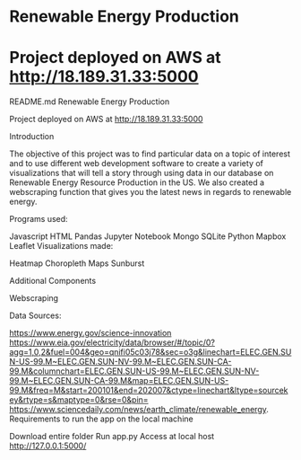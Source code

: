 # Renewable Energy Production

# Project deployed on AWS at http://18.189.31.33:5000

README.md
Renewable Energy Production

Project deployed on AWS at http://18.189.31.33:5000

Introduction

The objective of this project was to find particular data on a topic of interest and to use different web development software to create a variety of visualizations that will tell a story through using data in our database on Renewable Energy Resource Production in the US. We also created a webscraping function that gives you the latest news in regards to renewable energy.

Programs used:

Javascript
HTML
Pandas
Jupyter Notebook
Mongo
SQLite
Python
Mapbox
Leaflet
Visualizations made:

Heatmap
Choropleth Maps
Sunburst




Additional Components

Webscraping


Data Sources:

https://www.energy.gov/science-innovation
https://www.eia.gov/electricity/data/browser/#/topic/0?agg=1,0,2&fuel=004&geo=qnifi05c03j78&sec=o3g&linechart=ELEC.GEN.SUN-US-99.M~ELEC.GEN.SUN-NV-99.M~ELEC.GEN.SUN-CA-99.M&columnchart=ELEC.GEN.SUN-US-99.M~ELEC.GEN.SUN-NV-99.M~ELEC.GEN.SUN-CA-99.M&map=ELEC.GEN.SUN-US-99.M&freq=M&start=200101&end=202007&ctype=linechart&ltype=sourcekey&rtype=s&maptype=0&rse=0&pin=
https://www.sciencedaily.com/news/earth_climate/renewable_energy.
Requirements to run the app on the local machine

Download entire folder
Run app.py
Access at local host http://127.0.0.1:5000/

